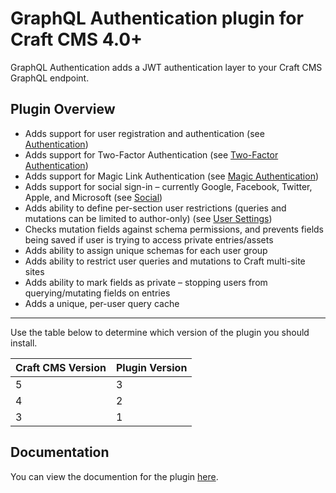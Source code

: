 # GraphQL Authentication plugin for Craft CMS 4.0+

GraphQL Authentication adds a JWT authentication layer to your Craft CMS GraphQL endpoint.

## Plugin Overview

- Adds support for user registration and authentication (see [Authentication](https://graphql-authentication.jamesedmonston.co.uk/usage/authentication))
- Adds support for Two-Factor Authentication (see [Two-Factor Authentication](https://graphql-authentication.jamesedmonston.co.uk/usage/two-factor-authentication))
- Adds support for Magic Link Authentication (see [Magic Authentication](https://graphql-authentication.jamesedmonston.co.uk/usage/magic-authentication))
- Adds support for social sign-in – currently Google, Facebook, Twitter, Apple, and Microsoft (see [Social](https://graphql-authentication.jamesedmonston.co.uk/usage/social))
- Adds ability to define per-section user restrictions (queries and mutations can be limited to author-only) (see [User Settings](https://graphql-authentication.jamesedmonston.co.uk/settings/users))
- Checks mutation fields against schema permissions, and prevents fields being saved if user is trying to access private entries/assets
- Adds ability to assign unique schemas for each user group
- Adds ability to restrict user queries and mutations to Craft multi-site sites
- Adds ability to mark fields as private – stopping users from querying/mutating fields on entries
- Adds a unique, per-user query cache

---

Use the table below to determine which version of the plugin you should install.

| Craft CMS Version | Plugin Version |
| --- | --- |
| 5 | 3 |
| 4 | 2 |
| 3 | 1 |

## Documentation

You can view the documention for the plugin [here](https://graphql-authentication.jamesedmonston.co.uk).
